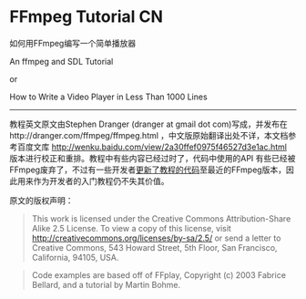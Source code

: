 FFmpeg Tutorial CN
===========

如何用FFmpeg编写一个简单播放器

An ffmpeg and SDL Tutorial

or

How to Write a Video Player in Less Than 1000 Lines

----------

教程英文原文由Stephen Dranger (dranger at gmail dot com)写成，并发布在http://dranger.com/ffmpeg/ffmpeg.html  ，中文版原始翻译出处不详，本文档参考百度文库 http://wenku.baidu.com/view/2a30ffef0975f46527d3e1ac.html  版本进行校正和重排。教程中有些内容已经过时了，代码中使用的API 有些已经被FFmpeg废弃了，不过有一些开发者[更新了教程的代码](https://github.com/chelyaev/ffmpeg-tutorial)至最近的FFmpeg版本，因此用来作为开发者的入门教程仍不失其价值。


原文的版权声明：

> This work is licensed under the Creative Commons Attribution-Share Alike 2.5 License. To view a copy of this license, visit http://creativecommons.org/licenses/by-sa/2.5/ or send a letter to Creative Commons, 543 Howard Street, 5th Floor, San Francisco, California, 94105, USA.

> Code examples are based off of FFplay, Copyright (c) 2003 Fabrice Bellard, and a tutorial by Martin Bohme.
